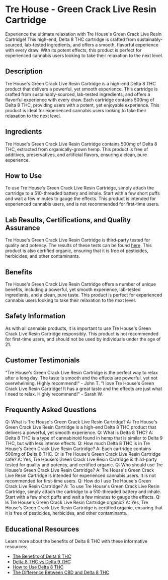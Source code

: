 # Tre House - Green Crack Live Resin Cartridge
Experience the ultimate relaxation with Tre House's Green Crack Live Resin Cartridge! This high-end, Delta 8 THC cartridge is crafted from sustainably-sourced, lab-tested ingredients, and offers a smooth, flavorful experience with every draw. With its potent effects, this product is perfect for experienced cannabis users looking to take their relaxation to the next level.
## Description
Tre House's Green Crack Live Resin Cartridge is a high-end Delta 8 THC product that delivers a powerful, yet smooth experience. This cartridge is crafted from sustainably-sourced, lab-tested ingredients, and offers a flavorful experience with every draw. Each cartridge contains 500mg of Delta 8 THC, providing users with a potent, yet enjoyable experience. This product is ideal for experienced cannabis users looking to take their relaxation to the next level.
## Ingredients
Tre House's Green Crack Live Resin Cartridge contains 500mg of Delta 8 THC, extracted from organically-grown hemp. This product is free of additives, preservatives, and artificial flavors, ensuring a clean, pure experience.
## How to Use
To use Tre House's Green Crack Live Resin Cartridge, simply attach the cartridge to a 510-threaded battery and inhale. Start with a few short puffs and wait a few minutes to gauge the effects. This product is intended for experienced cannabis users, and is not recommended for first-time users.
## Lab Results, Certifications, and Quality Assurance
Tre House's Green Crack Live Resin Cartridge is third-party tested for quality and potency. The results of these tests can be found [here](link). This product is also certified organic, ensuring that it is free of pesticides, herbicides, and other contaminants.
## Benefits
Tre House's Green Crack Live Resin Cartridge offers a number of unique benefits, including a powerful, yet smooth experience, lab-tested ingredients, and a clean, pure taste. This product is perfect for experienced cannabis users looking to take their relaxation to the next level.
## Safety Information
As with all cannabis products, it is important to use Tre House's Green Crack Live Resin Cartridge responsibly. This product is not recommended for first-time users, and should not be used by individuals under the age of 21.
## Customer Testimonials
"Tre House's Green Crack Live Resin Cartridge is the perfect way to relax after a long day. The taste is smooth and the effects are powerful, yet not overwhelming. Highly recommend!" - John T.
"I love Tre House's Green Crack Live Resin Cartridge! It has a great taste and the effects are just what I need to relax. Highly recommend!" - Sarah W.
## Frequently Asked Questions
Q: What is Tre House's Green Crack Live Resin Cartridge?
A: Tre House's Green Crack Live Resin Cartridge is a high-end Delta 8 THC product that delivers a powerful, yet smooth experience.
Q: What is Delta 8 THC?
A: Delta 8 THC is a type of cannabinoid found in hemp that is similar to Delta 9 THC, but with less intense effects.
Q: How much Delta 8 THC is in Tre House's Green Crack Live Resin Cartridge?
A: Each cartridge contains 500mg of Delta 8 THC.
Q: Is Tre House's Green Crack Live Resin Cartridge safe?
A: Yes, Tre House's Green Crack Live Resin Cartridge is third-party tested for quality and potency, and certified organic.
Q: Who should use Tre House's Green Crack Live Resin Cartridge?
A: Tre House's Green Crack Live Resin Cartridge is intended for experienced cannabis users. It is not recommended for first-time users.
Q: How do I use Tre House's Green Crack Live Resin Cartridge?
A: To use Tre House's Green Crack Live Resin Cartridge, simply attach the cartridge to a 510-threaded battery and inhale. Start with a few short puffs and wait a few minutes to gauge the effects.
Q: Is Tre House's Green Crack Live Resin Cartridge organic?
A: Yes, Tre House's Green Crack Live Resin Cartridge is certified organic, ensuring that it is free of pesticides, herbicides, and other contaminants.
## Educational Resources
Learn more about the benefits of Delta 8 THC with these informative resources: 
- [The Benefits of Delta 8 THC](link) 
- [Delta 8 THC vs Delta 9 THC](link)
- [How to Use Delta 8 THC](link)
- [The Difference Between CBD and Delta 8 THC](link)